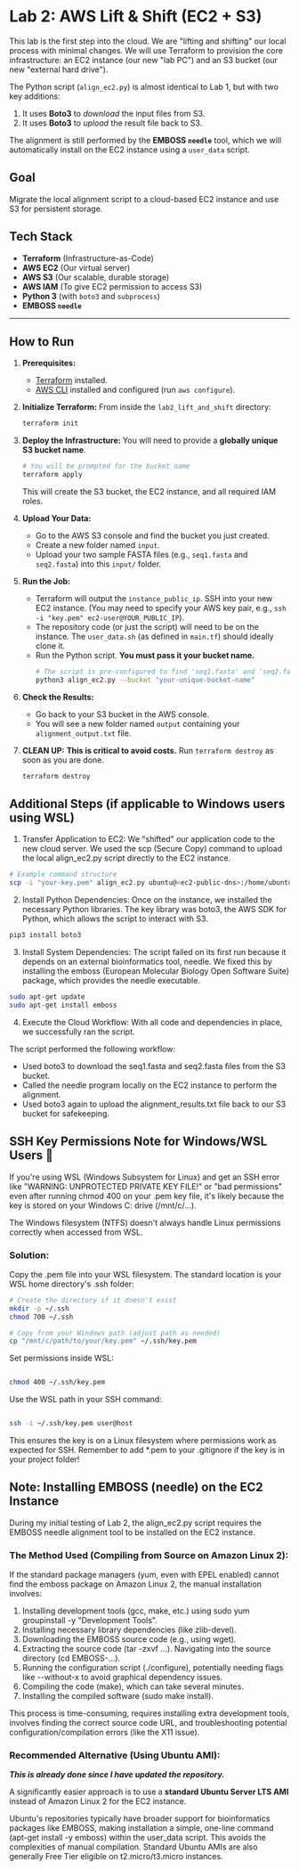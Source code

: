 # Lab 2: AWS Lift & Shift (EC2 + S3)

This lab is the first step into the cloud. We are "lifting and shifting" our local process with minimal changes. We will use Terraform to provision the core infrastructure: an EC2 instance (our new "lab PC") and an S3 bucket (our new "external hard drive").

The Python script (`align_ec2.py`) is almost identical to Lab 1, but with two key additions:
1.  It uses **Boto3** to *download* the input files from S3.
2.  It uses **Boto3** to *upload* the result file back to S3.

The alignment is still performed by the **EMBOSS `needle`** tool, which we will automatically install on the EC2 instance using a `user_data` script.

## Goal
Migrate the local alignment script to a cloud-based EC2 instance and use S3 for persistent storage.

## Tech Stack
* **Terraform** (Infrastructure-as-Code)
* **AWS EC2** (Our virtual server)
* **AWS S3** (Our scalable, durable storage)
* **AWS IAM** (To give EC2 permission to access S3)
* **Python 3** (with `boto3` and `subprocess`)
* **EMBOSS `needle`**

---

## How to Run

1.  **Prerequisites:**
    * [Terraform](https://www.terraform.io/) installed.
    * [AWS CLI](https://aws.amazon.com/cli/) installed and configured (run `aws configure`).

2.  **Initialize Terraform:**
    From inside the `lab2_lift_and_shift` directory:
    ```bash
    terraform init
    ```

3.  **Deploy the Infrastructure:**
    You will need to provide a **globally unique S3 bucket name**.
    ```bash
    # You will be prompted for the bucket name
    terraform apply
    ```
    This will create the S3 bucket, the EC2 instance, and all required IAM roles.

4.  **Upload Your Data:**
    * Go to the AWS S3 console and find the bucket you just created.
    * Create a new folder named `input`.
    * Upload your two sample FASTA files (e.g., `seq1.fasta` and `seq2.fasta`) into this `input/` folder.

5.  **Run the Job:**
    * Terraform will output the `instance_public_ip`. SSH into your new EC2 instance. (You may need to specify your AWS key pair, e.g., `ssh -i "key.pem" ec2-user@YOUR_PUBLIC_IP`).
    * The repository code (or just the script) will need to be on the instance. The `user_data.sh` (as defined in `main.tf`) should ideally clone it.
    * Run the Python script. **You must pass it your bucket name.**
        ```bash
        # The script is pre-configured to find 'seq1.fasta' and 'seq2.fasta'
        python3 align_ec2.py --bucket "your-unique-bucket-name"
        ```

6.  **Check the Results:**
    * Go back to your S3 bucket in the AWS console.
    * You will see a new folder named `output` containing your `alignment_output.txt` file.

7.  **CLEAN UP:**
    **This is critical to avoid costs.** Run `terraform destroy` as soon as you are done.
    ```bash
    terraform destroy
    ```

## Additional Steps (if applicable to Windows users using WSL)
1. Transfer Application to EC2: We "shifted" our application code to the new cloud server. We used the scp (Secure Copy) command to upload the local align_ec2.py script directly to the EC2 instance.

```Bash
# Example command structure
scp -i "your-key.pem" align_ec2.py ubuntu@<ec2-public-dns>:/home/ubuntu/
```

2. Install Python Dependencies: Once on the instance, we installed the necessary Python libraries. The key library was boto3, the AWS SDK for Python, which allows the script to interact with S3.

```Bash
pip3 install boto3
```

3. Install System Dependencies: The script failed on its first run because it depends on an external bioinformatics tool, needle. We fixed this by installing the emboss (European Molecular Biology Open Software Suite) package, which provides the needle executable.

```Bash
sudo apt-get update
sudo apt-get install emboss
```

4. Execute the Cloud Workflow: With all code and dependencies in place, we successfully ran the script. 

The script performed the following workflow:

- Used boto3 to download the seq1.fasta and seq2.fasta files from the S3 bucket.
- Called the needle program locally on the EC2 instance to perform the alignment.
- Used boto3 again to upload the alignment_results.txt file back to our S3 bucket for safekeeping.

## SSH Key Permissions Note for Windows/WSL Users 🔑
If you're using WSL (Windows Subsystem for Linux) and get an SSH error like "WARNING: UNPROTECTED PRIVATE KEY FILE!" or "bad permissions" even after running chmod 400 on your .pem key file, it's likely because the key is stored on your Windows C: drive (/mnt/c/...).

The Windows filesystem (NTFS) doesn't always handle Linux permissions correctly when accessed from WSL.

### Solution:

Copy the .pem file into your WSL filesystem. The standard location is your WSL home directory's .ssh folder:

```Bash
# Create the directory if it doesn't exist
mkdir -p ~/.ssh
chmod 700 ~/.ssh

# Copy from your Windows path (adjust path as needed)
cp "/mnt/c/path/to/your/key.pem" ~/.ssh/key.pem
```
Set permissions inside WSL:
```Bash

chmod 400 ~/.ssh/key.pem
```

Use the WSL path in your SSH command:

```Bash

ssh -i ~/.ssh/key.pem user@host
```

This ensures the key is on a Linux filesystem where permissions work as expected for SSH. Remember to add *.pem to your .gitignore if the key is in your project folder!

## Note: Installing EMBOSS (needle) on the EC2 Instance
During my initial testing of Lab 2, the align_ec2.py script requires the EMBOSS needle alignment tool to be installed on the EC2 instance.

### The Method Used (Compiling from Source on Amazon Linux 2):

If the standard package managers (yum, even with EPEL enabled) cannot find the emboss package on Amazon Linux 2, the manual installation involves:

1. Installing development tools (gcc, make, etc.) using sudo yum groupinstall -y "Development Tools".
2. Installing necessary library dependencies (like zlib-devel).
3. Downloading the EMBOSS source code (e.g., using wget).
4. Extracting the source code (tar -zxvf ...).
Navigating into the source directory (cd EMBOSS-...).
5. Running the configuration script (./configure), potentially needing flags like --without-x to avoid graphical dependency issues.
6. Compiling the code (make), which can take several minutes.
7. Installing the compiled software (sudo make install).

This process is time-consuming, requires installing extra development tools, involves finding the correct source code URL, and troubleshooting potential configuration/compilation errors (like the X11 issue).

### Recommended Alternative (Using Ubuntu AMI):

***This is already done since I have updated the repository.***

A significantly easier approach is to use a **standard Ubuntu Server LTS AMI** instead of Amazon Linux 2 for the EC2 instance.

Ubuntu's repositories typically have broader support for bioinformatics packages like EMBOSS, making installation a simple, one-line command (apt-get install -y emboss) within the user_data script. This avoids the complexities of manual compilation. Standard Ubuntu AMIs are also generally Free Tier eligible on t2.micro/t3.micro instances.

